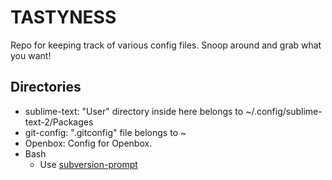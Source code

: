 # TASTYNESS
Repo for keeping track of various config files.
Snoop around and grab what you want!

## Directories

* sublime-text: "User" directory inside here belongs to ~/.config/sublime-text-2/Packages
* git-config: ".gitconfig" file belongs to ~
* Openbox: Config for Openbox.
* Bash
	* Use [subversion-prompt](https://github.com/regit/subversion-prompt)
